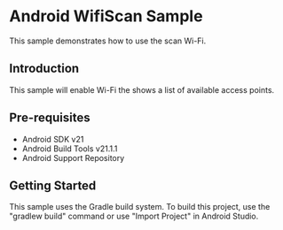 Android WifiScan Sample
===================================

This sample demonstrates how to use the scan Wi-Fi.

Introduction
------------

This sample will enable Wi-Fi the shows a list of available access points.

Pre-requisites
--------------

- Android SDK v21
- Android Build Tools v21.1.1
- Android Support Repository

Getting Started
---------------

This sample uses the Gradle build system. To build this project, use the
"gradlew build" command or use "Import Project" in Android Studio.
